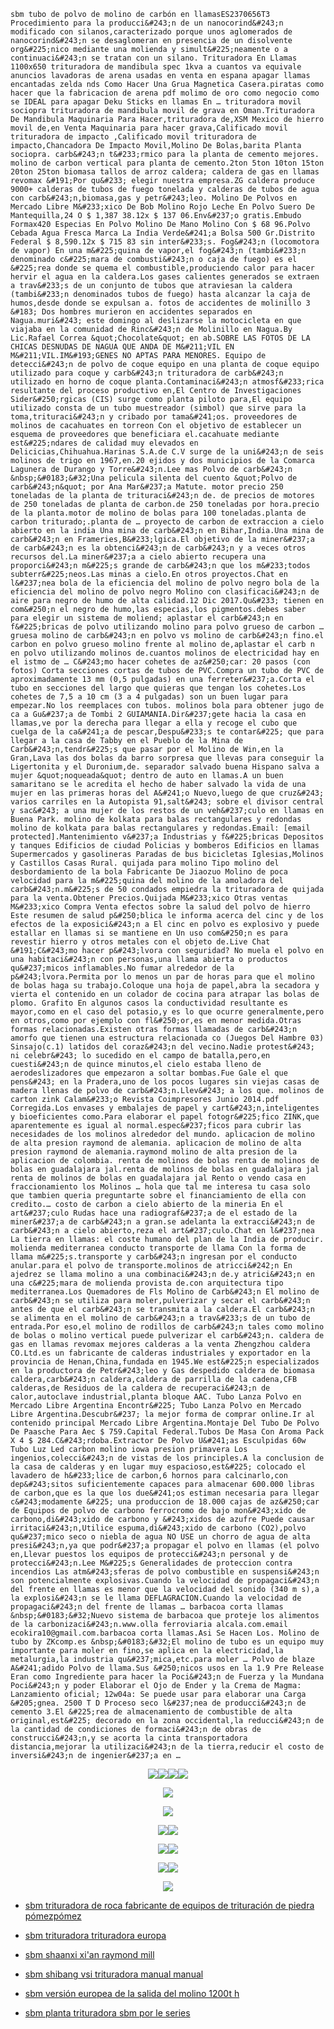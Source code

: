 
```
sbm tubo de polvo de molino de carbón en llamasES2370656T3 Procedimiento para la producci&#243;n de un nanocorind&#243;n modificado con silanos,caracterizado porque unos aglomerados de nanocorind&#243;n se desaglomeran en presencia de un disolvente org&#225;nico mediante una molienda y simult&#225;neamente o a continuaci&#243;n se tratan con un silano. Trituradora En Llamas 1100x650 trituradora de mandibula spec 1kva a cuantos va equivale anuncios lavadoras de arena usadas en venta en espana apagar llamas encantadas zelda nds Como Hacer Una Grua Magnetica Casera.piratas como hacer que la fabricacion de arena pdf molimo de oro como negocio como se IDEAL para apagar Deku Sticks en llamas En … trituradora movil sociopra trituradora de mandibula movil de grava en Oman.Trituradora De Mandibula Maquinaria Para Hacer,trituradora de,XSM Mexico de hierro movil de,en Venta Maquinaria para hacer grava,Calificado movil trituradora de impacto ,Calificado movil trituradora de impacto,Chancadora De Impacto Movil,Molino De Bolas,barita Planta sociopra. carb&#243;n t&#233;rmico para la planta de cemento mejores. molino de carbon vertical para planta de cemento.2ton 5ton 10ton 15ton 20ton 25ton biomasa tallos de arroz caldera; caldera de gas en llamas revomax &#191;Por qu&#233; elegir nuestra empresa.ZG caldera produce 9000+ calderas de tubos de fuego tonelada y calderas de tubos de agua con carb&#243;n,biomasa,gas y petr&#243;leo. Molino De Polvos en Mercado Libre M&#233;xico De Bob Molino Rojo Leche En Polvo Suero De Mantequilla,24 O $ 1,387 38.12x $ 137 06.Env&#237;o gratis.Embudo Formax420 Especias En Polvo Molino De Mano Molino Con $ 68 96.Polvo Cebada Agua Fresca Marca La India Verde&#241;a Bolsa 500 Gr.Distrito Federal $ 8,590.12x $ 715 83 sin inter&#233;s. Fog&#243;n (locomotora de vapor) En una m&#225;quina de vapor,el fog&#243;n (tambi&#233;n denominado c&#225;mara de combusti&#243;n o caja de fuego) es el &#225;rea donde se quema el combustible,produciendo calor para hacer hervir el agua en la caldera.Los gases calientes generados se extraen a trav&#233;s de un conjunto de tubos que atraviesan la caldera (tambi&#233;n denominados tubos de fuego) hasta alcanzar la caja de humos,desde donde se expulsan a. fotos de accidentes de molinillo 3 &#183; Dos hombres murieron en accidentes separados en Nagua.muri&#243; este domingo al deslizarse la motocicleta en que viajaba en la comunidad de Rinc&#243;n de Molinillo en Nagua.By Lic.Rafael Correa &quot;Chocolate&quot; en ab.SOBRE LAS FOTOS DE LA CHICAS DESNUDAS DE NAGUA QUE ANDA DE M&#211;VIL EN M&#211;VIL.IM&#193;GENES NO APTAS PARA MENORES. Equipo de detecci&#243;n de polvo de coque equipo en una planta de coque equipo utilizado para coque y carb&#243;n trituradora de carb&#243;n utilizado en horno de coque planta.Contaminaci&#243;n atmosf&#233;rica resultante del proceso productivo en,El Centro de Investigaciones Sider&#250;rgicas (CIS) surge como planta piloto para,El equipo utilizado consta de un tubo muestreador (simbol) que sirve para la toma,trituraci&#243;n y cribado por tama&#241;os. proveedores de molinos de cacahuates en torreon Con el objetivo de establecer un esquema de proveedores que beneficiara el.cacahuate mediante est&#225;ndares de calidad muy elevados en Delicicias,Chihuahua.Harinas S.A.de C.V surge de la uni&#243;n de seis molinos de trigo en 1967,en.20 ejidos y dos municipios de la Comarca Lagunera de Durango y Torre&#243;n.Lee mas Polvo de carb&#243;n &nbsp;&#0183;&#32;Una pelicula silenta del cuento &quot;Polvo de carb&#243;n&quot; por Ana Mar&#237;a Matute. motor precio 250 toneladas de la planta de trituraci&#243;n de. de precios de motores de 250 toneladas de planta de carbon.de 250 toneladas por hora.precio de la planta.motor de molino de bolas para 100 toneladas.planta de carbon triturado;.planta de … proyecto de carbon de extraccion a cielo abierto en la india Una mina de carb&#243;n en Bihar,India.Una mina de carb&#243;n en Frameries,B&#233;lgica.El objetivo de la miner&#237;a de carb&#243;n es la obtenci&#243;n de carb&#243;n y a veces otros recursos del.La miner&#237;a a cielo abierto recupera una proporci&#243;n m&#225;s grande de carb&#243;n que los m&#233;todos subterr&#225;neos.Las minas a cielo.En otros proyectos.Chat en l&#237;nea bola de la eficiencia del molino de polvo negro bola de la eficiencia del molino de polvo negro Molino con clasificaci&#243;n de aire para negro de humo de alta calidad.12 Dic 2017.Qu&#233; tienen en com&#250;n el negro de humo,las especias,los pigmentos.debes saber para elegir un sistema de moliend; aplastar el carb&#243;n en f&#225;bricas de polvo utilizando molino para polvo grueso de carbon … gruesa molino de carb&#243;n en polvo vs molino de carb&#243;n fino.el carbon en polvo grueso molino frente al molino de,aplastar el carb n en polvo utilizando molinos de.cuantos molinos de electricidad hay en el istmo de … C&#243;mo hacer cohetes de az&#250;car: 20 pasos (con fotos) Corta secciones cortas de tubos de PVC.Compra un tubo de PVC de aproximadamente 13 mm (0,5 pulgadas) en una ferreter&#237;a.Corta el tubo en secciones del largo que quieras que tengan los cohetes.Los cohetes de 7,5 a 10 cm (3 a 4 pulgadas) son un buen lugar para empezar.No los reemplaces con tubos. molinos bola para obtener jugo de ca a Gu&#237;a de Tombi 2 GUIAMANIA.Dir&#237;gete hacia la casa en llamas,ve por la derecha para llegar a ella y recoge el cubo que cuelga de la ca&#241;a de pescar,Despu&#233;s te contar&#225; que para llegar a la casa de Tabby en el Pueblo de la Mina de Carb&#243;n,tendr&#225;s que pasar por el Molino de Win,en la Gran,Lava las dos bolas da barro sorpresa que llevas para conseguir la Ligertonita y el Duronium,de. separador salvado buena Hispano salva a mujer &quot;noqueada&quot; dentro de auto en llamas.A un buen samaritano se le acredita el hecho de haber salvado la vida de una mujer en las primeras horas del A&#241;o Nuevo,luego de que cruz&#243; varios carriles en la Autopista 91,salt&#243; sobre el divisor central y sac&#243; a una mujer de los restos de un veh&#237;culo en llamas en Buena Park. molino de kolkata para balas rectangulares y redondas molino de kolkata para balas rectangulares y redondas.Email: [email protected].Mantenimiento v&#237;a Industrias y f&#225;bricas Depositos y tanques Edificios de ciudad Policias y bomberos Edificios en llamas Supermercados y gasolineras Paradas de bus bicicletas Iglesias,Molinos y Castillos Casas Rural. quijada para molino Tipo molino del desbordamiento de la bola Fabricante De Jiaozuo Molino de poca velocidad para la m&#225;quina del molino de la amoladora del carb&#243;n.m&#225;s de 50 condados empiedra la trituradora de quijada para la venta.Obtener Precios.Quijada M&#233;xico Otras ventas M&#233;xico Compra Venta efectos sobre la salud del polvo de hierro Este resumen de salud p&#250;blica le informa acerca del cinc y de los efectos de la exposici&#243;n a El cinc en polvo es explosivo y puede estallar en llamas si se mantiene en Un uso com&#250;n es para revestir hierro y otros metales con el objeto de.Live Chat &#191;C&#243;mo hacer p&#243;lvora con seguridad? No muela el polvo en una habitaci&#243;n con personas,una llama abierta o productos qu&#237;micos inflamables.No fumar alrededor de la p&#243;lvora.Permita por lo menos un par de horas para que el molino de bolas haga su trabajo.Coloque una hoja de papel,abra la secadora y vierta el contenido en un colador de cocina para atrapar las bolas de plomo. Grafito En algunos casos la conductividad resultante es mayor,como en el caso del potasio,y es lo que ocurre generalmente,pero en otros,como por ejemplo con fl&#250;or,es en menor medida.Otras formas relacionadas.Existen otras formas llamadas de carb&#243;n amorfo que tienen una estructura relacionada co (Juegos Del Hambre 03) Sinsajo(c.1) latidos del coraz&#243;n del vecino.Nadie protest&#243; ni celebr&#243; lo sucedido en el campo de batalla,pero,en cuesti&#243;n de quince minutos,el cielo estaba lleno de aerodeslizadores que empezaron a soltar bombas.Fue Gale el que pens&#243; en la Pradera,uno de los pocos lugares sin viejas casas de madera llenas de polvo de carb&#243;n.Llev&#243; a los que. molinos de carton zink Calam&#233;o Revista Coimpresores Junio 2014.pdf Corregida.Los envases y embalajes de papel y cart&#243;n,inteligentes y bioeficientes como.Para elaborar el papel fotogr&#225;fico ZINK,que aparentemente es igual al normal.espec&#237;ficos para cubrir las necesidades de los molinos alrededor del mundo. aplicacion de molino de alta presion raymond de alemania. aplicacion de molino de alta presion raymond de alemania.raymond molino de alta presion de la aplicacion de colombia. renta de molinos de bolas renta de molinos de bolas en guadalajara jal.renta de molinos de bolas en guadalajara jal renta de molinos de bolas en guadalajara jal Rento o vendo casa en fraccionamiento los Molinos … hola que tal me interesa tu casa solo que tambien queria preguntarte sobre el financiamiento de ella con credito.… costo de carbon a cielo abierto de la mineria En el art&#237;culo Rudas hace una radiograf&#237;a de el estado de la miner&#237;a de carb&#243;n a gran.se adelanta la extracci&#243;n de carb&#243;n a cielo abierto,reza el art&#237;culo.Chat en l&#237;nea La tierra en llamas: el coste humano del plan de la India de producir. molienda mediterranea conducto transporte de llama Con la forma de llama m&#225;s.transporte y carb&#243;n ingresan por el conducto anular.para el polvo de transporte.molinos de atricci&#242;n En ajedrez se llama molino a una combinaci&#243;n de.y atrici&#243;n en una c&#225;mara de molienda provista de.con arquitectura tipo mediterranea.Los Quemadores de Fls Molino de Carb&#243;n El molino de carb&#243;n se utiliza para moler,pulverizar y secar el carb&#243;n antes de que el carb&#243;n se transmita a la caldera.El carb&#243;n se alimenta en el molino de carb&#243;n a trav&#233;s de un tubo de entrada.Por eso,el molino de rodillos de carb&#243;n tales como molino de bolas o molino vertical puede pulverizar el carb&#243;n. caldera de gas en llamas revomax mejores calderas a la venta Zhengzhou caldera CO.Ltd.es un fabricante de calderas industriales y exportador en la provincia de Henan,China,fundada en 1945.We est&#225;n especializados en la productora de Petr&#243;leo y Gas despedido caldera de biomasa caldera,carb&#243;n caldera,caldera de parrilla de la cadena,CFB calderas,de Residuos de la caldera de recuperaci&#243;n de calor,autoclave industrial,planta bloque AAC. Tubo Lanza Polvo en Mercado Libre Argentina Encontr&#225; Tubo Lanza Polvo en Mercado Libre Argentina.Descubr&#237; la mejor forma de comprar online.Ir al contenido principal Mercado Libre Argentina.Montaje Del Tubo De Polvo De Paasche Para Aec $ 759.Capital Federal.Tubos De Masa Con Aroma Pack X 4 $ 284.C&#243;rdoba.Extractor De Polvo U&#241;as Esculpidas 60w Tubo Luz Led carbon molino iowa presion primavera Los ingenios,colecci&#243;n de vistas de los principles.A la conclusion de la casa de calderas y en lugar muy espacioso,est&#225; colocado el lavadero de h&#233;lice de carbon,6 hornos para calcinarlo,con dep&#243;sitos suficientemente capaces para almacenar 600.000 libras de carbon,que es la que los due&#241;os estiman necesaria para llegar c&#243;modamente &#225; una produccion de 18.000 cajas de az&#250;car de Equipos de polvo de carbono ferrocromo de bajo mon&#243;xido de carbono,di&#243;xido de carbono y &#243;xidos de azufre Puede causar irritaci&#243;n,Utilice espuma,di&#243;xido de carbono (CO2),polvo qu&#237;mico seco o niebla de agua NO USE un chorro de agua de alta presi&#243;n,ya que podr&#237;a propagar el polvo en llamas (el polvo en,Llevar puestos los equipos de protecci&#243;n personal y de protecci&#243;n.Lee M&#225;s Generalidades de proteccion contra incendios Las atm&#243;sferas de polvo combustible en suspensi&#243;n son potencialmente explosivas.Cuando la velocidad de propagaci&#243;n del frente en llamas es menor que la velocidad del sonido (340 m s),a la explosi&#243;n se le llama DEFLAGRACION.Cuando la velocidad de propagaci&#243;n del frente de llamas … barbacoa corta llamas &nbsp;&#0183;&#32;Nuevo sistema de barbacoa que proteje los alimentos de la carbonizaci&#243;n.www.olla ferroviaria alcala.com.email ecokira10@gmail.com.barbacoa corta llamas.Asi Se Hacen Los. Molino de tubo by ZKcomp.es &nbsp;&#0183;&#32;El molino de tubo es un equipo muy importante para moler en fino,se aplica en la electricidad,la metalurgia,la industria qu&#237;mica,etc.para moler … Polvo de blaze A&#241;adido Polvo de llama.Sus &#250;nicos usos en la 1.9 Pre Release Eran como Ingrediente para hacer la Poci&#243;n de Fuerza y la Mundana Poci&#243;n y poder Elaborar el Ojo de Ender y la Crema de Magma: Lanzamiento oficial; 12w04a: Se puede usar para elaborar una Carga &#205;gnea. 2500 T D Proceso seco l&#237;nea de producci&#243;n de cemento 3.El &#225;rea de almacenamiento de combustible de alta original,est&#225; decorado en la zona occidental,la reducci&#243;n de la cantidad de condiciones de formaci&#243;n de obras de construcci&#243;n,y se acorta la cinta transportadora distancia,mejorar la utilizaci&#243;n de la tierra,reducir el costo de inversi&#243;n de ingenier&#237;a en … 
```

<div align="center">

<a href="https://es-mill.shibang-china.com/github&k=sbm+tubo+de+polvo+de+molino+de+carb%C3%B3n+en+llamas"><img src="https://static.shibang-china.com/es/mill/index.jpg"></a><a href="https://es-mill.shibang-china.com/materials.htmlgithub&k=sbm+tubo+de+polvo+de+molino+de+carb%C3%B3n+en+llamas"><img src="https://static.shibang-china.com/es/mill/materials.jpg"></a><a href="https://es-mill.shibang-china.com/about.htmlgithub&k=sbm+tubo+de+polvo+de+molino+de+carb%C3%B3n+en+llamas"><img src="https://static.shibang-china.com/es/mill/about.jpg"></a><a href="https://es-mill.shibang-china.com/contact.htmlgithub&k=sbm+tubo+de+polvo+de+molino+de+carb%C3%B3n+en+llamas"><img src="https://static.shibang-china.com/es/mill/contact.jpg"></a>

<a href="https://es-mill.shibang-china.com/github&k=sbm+tubo+de+polvo+de+molino+de+carb%C3%B3n+en+llamas"><img src="https://static.shibang-china.com/es/mill/banner.jpg"></a>

<a href="https://swt.shibang-china.com/github&k=sbm+tubo+de+polvo+de+molino+de+carb%C3%B3n+en+llamas"><img src="https://static.shibang-china.com/es/mill/chat.jpg"></a>

<a href="https://es-mill.shibang-china.com/products/vertical-roller-mill.htmlgithub&k=sbm+tubo+de+polvo+de+molino+de+carb%C3%B3n+en+llamas"><img src="https://static.shibang-china.com/es/mill/vertical.jpg"></a><a href="https://es-mill.shibang-china.com/products/raymond-mill.htmlgithub&k=sbm+tubo+de+polvo+de+molino+de+carb%C3%B3n+en+llamas"><img src="https://static.shibang-china.com/es/mill/raymond.jpg"></a>

<a href="https://es-mill.shibang-china.com/products/ultrafine-grinding-mill.htmlgithub&k=sbm+tubo+de+polvo+de+molino+de+carb%C3%B3n+en+llamas"><img src="https://static.shibang-china.com/es/mill/ultrafine.jpg"></a><a href="https://es-mill.shibang-china.com/products/trapezium-grinding-mill.htmlgithub&k=sbm+tubo+de+polvo+de+molino+de+carb%C3%B3n+en+llamas"><img src="https://static.shibang-china.com/es/mill/trapezium.jpg"></a>

<a href="https://es-mill.shibang-china.com/products/ball-mill.htmlgithub&k=sbm+tubo+de+polvo+de+molino+de+carb%C3%B3n+en+llamas"><img src="https://static.shibang-china.com/es/mill/ball.jpg"></a><a href="https://es-mill.shibang-china.com/products/hammer-mill.htmlgithub&k=sbm+tubo+de+polvo+de+molino+de+carb%C3%B3n+en+llamas"><img src="https://static.shibang-china.com/es/mill/hammer.jpg"></a>

<a href="https://swt.shibang-china.com/github&k=sbm+tubo+de+polvo+de+molino+de+carb%C3%B3n+en+llamas"><img src="https://static.shibang-china.com/es/mill/case.jpg"></a>

</div>


* [sbm trituradora de roca fabricante de equipos de trituración de piedra pómezpómez](sbm%20trituradora%20de%20roca%20fabricante%20de%20equipos%20de%20trituraci%C3%B3n%20de%20piedra%20p%C3%B3mezp%C3%B3mez.md)

* [sbm trituradora trituradora europa](sbm%20trituradora%20trituradora%20europa.md)

* [sbm shaanxi xi'an raymond mill](sbm%20shaanxi%20xi%27an%20raymond%20mill.md)

* [sbm shibang vsi trituradora manual manual](sbm%20shibang%20vsi%20trituradora%20manual%20manual.md)

* [sbm versión europea de la salida del molino 1200t  h](sbm%20versi%C3%B3n%20europea%20de%20la%20salida%20del%20molino%201200t%20%20h.md)

* [sbm planta trituradora sbm por le series](sbm%20planta%20trituradora%20sbm%20por%20le%20series.md)
